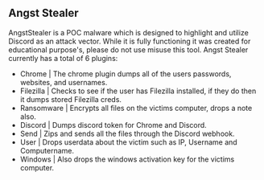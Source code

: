 ## Angst Stealer
AngstStealer is a POC malware which is designed to highlight and utilize Discord as an attack vector. While it is fully functioning it was created for educational purpose's, please do not use misuse this tool. Angst Stealer currently has a total of 6 plugins:
- Chrome | The chrome plugin dumps all of the users passwords, websites, and usernames.
- Filezilla | Checks to see if the user has Filezilla installed, if they do then it dumps stored Filezilla creds.
- Ransomware | Encrypts all files on the victims computer, drops a note also.
- Discord | Dumps discord token for Chrome and Discord.
- Send | Zips and sends all the files through the Discord webhook.
- User | Drops userdata about the victim such as IP, Username and Computername.
- Windows | Also drops the windows activation key for the victims computer.


    
    
